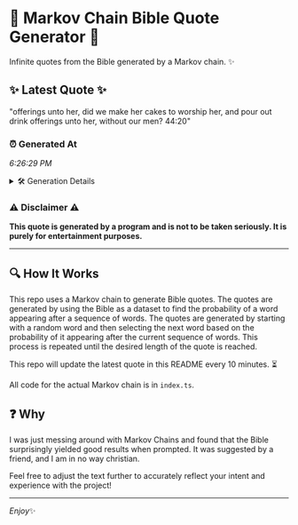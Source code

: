 # 📖 Markov Chain Bible Quote Generator 📖

Infinite quotes from the Bible generated by a Markov chain. ✨

## ✨ Latest Quote ✨
"offerings unto her, did we make her cakes to worship her, and pour out drink offerings unto her, without our men? 44:20"

### ⏰ Generated At
*6:26:29 PM*

<details>
    <summary>🛠️ Generation Details</summary>
    <p>
        <strong>🌱 Seed:</strong> offerings<br>
        <strong>🔄 Iterations:</strong> 21<br>
        <strong>📜 Context History:</strong><br>[ offerings ]: unto<br>[ offerings, unto ]: her,<br>[ offerings, unto, her, ]: did<br>[ offerings, unto, her,, did ]: we<br>[ offerings, unto, her,, did, we ]: make<br>[ offerings, unto, her,, did, we, make ]: her<br>[ unto, her,, did, we, make, her ]: cakes<br>[ her,, did, we, make, her, cakes ]: to<br>[ did, we, make, her, cakes, to ]: worship<br>[ we, make, her, cakes, to, worship ]: her,<br>[ make, her, cakes, to, worship, her, ]: and<br>[ her, cakes, to, worship, her,, and ]: pour<br>[ cakes, to, worship, her,, and, pour ]: out<br>[ to, worship, her,, and, pour, out ]: drink<br>[ worship, her,, and, pour, out, drink ]: offerings<br>[ her,, and, pour, out, drink, offerings ]: unto<br>[ and, pour, out, drink, offerings, unto ]: her,<br>[ pour, out, drink, offerings, unto, her, ]: without<br>[ out, drink, offerings, unto, her,, without ]: our<br>[ drink, offerings, unto, her,, without, our ]: men?<br>[ offerings, unto, her,, without, our, men? ]: 44:20<br>
    </p>
</details>

### ⚠️ Disclaimer ⚠️
**This quote is generated by a program and is not to be taken seriously. It is purely for entertainment purposes.**

---

## 🔍 How It Works

This repo uses a Markov chain to generate Bible quotes. The quotes are generated by using the Bible as a dataset to find the probability of a word appearing after a sequence of words. The quotes are generated by starting with a random word and then selecting the next word based on the probability of it appearing after the current sequence of words. This process is repeated until the desired length of the quote is reached.

This repo will update the latest quote in this README every 10 minutes. ⏳

All code for the actual Markov chain is in `index.ts`.

## ❓ Why

I was just messing around with Markov Chains and found that the Bible surprisingly yielded good results when prompted. 
It was suggested by a friend, and I am in no way christian.

Feel free to adjust the text further to accurately reflect your intent and experience with the project!

---

*Enjoy*✨

